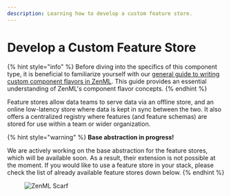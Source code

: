 ```yaml
---
description: Learning how to develop a custom feature store.
---
```


# Develop a Custom Feature Store

{% hint style="info" %}
Before diving into the specifics of this component type, it is beneficial to familiarize yourself with our [general guide to writing custom component flavors in ZenML](../../custom-stack-solutions/implement-a-custom-stack-component.md). This guide provides an essential understanding of ZenML's component flavor concepts.
{% endhint %}

Feature stores allow data teams to serve data via an offline store, and an online low-latency store where data is kept in sync between the two. It also offers a centralized registry where features (and feature schemas) are stored for use within a team or wider organization.

{% hint style="warning" %}
**Base abstraction in progress!**

We are actively working on the base abstraction for the feature stores, which will be available soon. As a result, their extension is not possible at the moment. If you would like to use a feature store in your stack, please check the list of already available feature stores down below.
{% endhint %}

<figure><img src="https://static.scarf.sh/a.png?x-pxid=f0b4f458-0a54-4fcd-aa95-d5ee424815bc" alt="ZenML Scarf"><figcaption></figcaption></figure>
